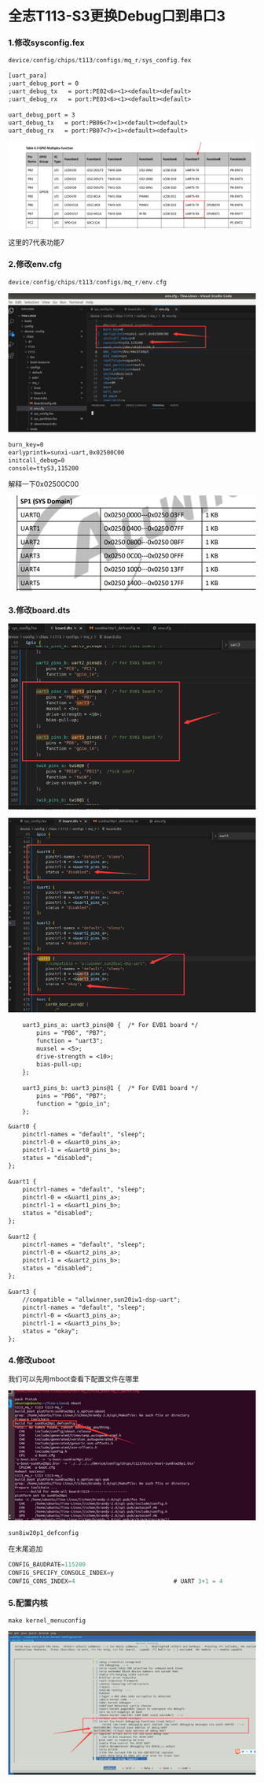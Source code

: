 # 全志T113-S3更换Debug口到串口3


### 1.修改sysconfig.fex
```c
device/config/chips/t113/configs/mq_r/sys_config.fex
```
```shell
[uart_para]
;uart_debug_port = 0
;uart_debug_tx   = port:PE02<6><1><default><default>
;uart_debug_rx   = port:PE03<6><1><default><default>

uart_debug_port = 3
uart_debug_tx   = port:PB06<7><1><default><default>
uart_debug_rx   = port:PB07<7><1><default><default>
```

![](./src/t113修改串口0.png)

这里的7代表功能7

### 2.修改env.cfg
```c
device/config/chips/t113/configs/mq_r/env.cfg
```
![](./src/t113修改串口1.png)

```shell
burn_key=0
earlyprintk=sunxi-uart,0x02500C00
initcall_debug=0
console=ttyS3,115200
```

解释一下0x02500C00

![](./src/t113修改串口6.png)


### 3.修改board.dts
![](./src/t113修改串口2.png)

![](./src/t113修改串口3.png)

```dts
	uart3_pins_a: uart3_pins@0 {  /* For EVB1 board */
		pins = "PB6", "PB7";
		function = "uart3";
		muxsel = <5>;
		drive-strength = <10>;
		bias-pull-up;
	};

	uart3_pins_b: uart3_pins@1 {  /* For EVB1 board */
		pins = "PB6", "PB7";
		function = "gpio_in";
	};
```

```dts
&uart0 {
	pinctrl-names = "default", "sleep";
	pinctrl-0 = <&uart0_pins_a>;
	pinctrl-1 = <&uart0_pins_b>;
	status = "disabled";
};

&uart1 {
	pinctrl-names = "default", "sleep";
	pinctrl-0 = <&uart1_pins_a>;
	pinctrl-1 = <&uart1_pins_b>;
	status = "disabled";
};

&uart2 {
	pinctrl-names = "default", "sleep";
	pinctrl-0 = <&uart2_pins_a>;
	pinctrl-1 = <&uart2_pins_b>;
	status = "disabled";
};

&uart3 {
	//compatible = "allwinner,sun20iw1-dsp-uart";
	pinctrl-names = "default", "sleep";
	pinctrl-0 = <&uart3_pins_a>;
	pinctrl-1 = <&uart3_pins_b>;
	status = "okay";
};
```

### 4.修改uboot
我们可以先用mboot查看下配置文件在哪里

![](./src/t113修改串口4.png)

```shell
sun8iw20p1_defconfig
```

在末尾追加
```c
CONFIG_BAUDRATE=115200
CONFIG_SPECIFY_CONSOLE_INDEX=y
CONFIG_CONS_INDEX=4                            # UART 3+1 = 4 
```

### 5.配置内核

```shell
make kernel_menuconfig
```

![](./src/t113修改串口5.png)
